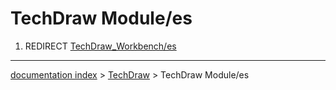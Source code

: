 # TechDraw Module/es
1.  REDIRECT [TechDraw\_Workbench/es](TechDraw_Workbench/es.md)

---
[documentation index](../README.md) > [TechDraw](TechDraw_Workbench.md) > TechDraw Module/es
